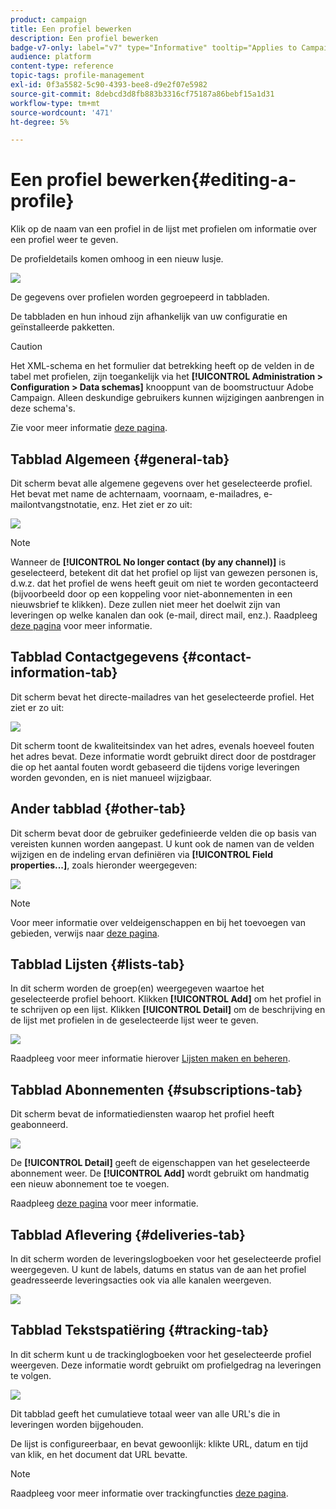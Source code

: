 ```yaml
---
product: campaign
title: Een profiel bewerken
description: Een profiel bewerken
badge-v7-only: label="v7" type="Informative" tooltip="Applies to Campaign Classic v7 only"
audience: platform
content-type: reference
topic-tags: profile-management
exl-id: 0f3a5582-5c90-4393-bee8-d9e2f07e5982
source-git-commit: 8debcd3d8fb883b3316cf75187a86bebf15a1d31
workflow-type: tm+mt
source-wordcount: '471'
ht-degree: 5%

---
```


# Een profiel bewerken{#editing-a-profile}



Klik op de naam van een profiel in de lijst met profielen om informatie over een profiel weer te geven.

De profieldetails komen omhoog in een nieuw lusje.

![](assets/s_user_recipient_edit.png)

De gegevens over profielen worden gegroepeerd in tabbladen.

De tabbladen en hun inhoud zijn afhankelijk van uw configuratie en geïnstalleerde pakketten.

>[!CAUTION]
>
>Het XML-schema en het formulier dat betrekking heeft op de velden in de tabel met profielen, zijn toegankelijk via het **[!UICONTROL Administration > Configuration > Data schemas]** knooppunt van de boomstructuur Adobe Campaign. Alleen deskundige gebruikers kunnen wijzigingen aanbrengen in deze schema&#39;s.
>
>Zie voor meer informatie [deze pagina](../../configuration/using/about-schema-edition.md).

## Tabblad Algemeen {#general-tab}

Dit scherm bevat alle algemene gegevens over het geselecteerde profiel. Het bevat met name de achternaam, voornaam, e-mailadres, e-mailontvangstnotatie, enz. Het ziet er zo uit:

![](assets/s_ncs_user_profile_general_tab.png)

>[!NOTE]
>
>Wanneer de **[!UICONTROL No longer contact (by any channel)]** is geselecteerd, betekent dit dat het profiel op lijst van gewezen personen is, d.w.z. dat het profiel de wens heeft geuit om niet te worden gecontacteerd (bijvoorbeeld door op een koppeling voor niet-abonnementen in een nieuwsbrief te klikken). Deze zullen niet meer het doelwit zijn van leveringen op welke kanalen dan ook (e-mail, direct mail, enz.). Raadpleeg [deze pagina](../../delivery/using/understanding-quarantine-management.md) voor meer informatie.

## Tabblad Contactgegevens {#contact-information-tab}

Dit scherm bevat het directe-mailadres van het geselecteerde profiel. Het ziet er zo uit:

![](assets/s_ncs_user_profile_details_tab.png)

Dit scherm toont de kwaliteitsindex van het adres, evenals hoeveel fouten het adres bevat. Deze informatie wordt gebruikt direct door de postdrager die op het aantal fouten wordt gebaseerd die tijdens vorige leveringen worden gevonden, en is niet manueel wijzigbaar.

## Ander tabblad {#other-tab}

Dit scherm bevat door de gebruiker gedefinieerde velden die op basis van vereisten kunnen worden aangepast. U kunt ook de namen van de velden wijzigen en de indeling ervan definiëren via **[!UICONTROL Field properties...]**, zoals hieronder weergegeven:

![](assets/s_ncs_user_profile_others_tab.png)

>[!NOTE]
>
>Voor meer informatie over veldeigenschappen en bij het toevoegen van gebieden, verwijs naar [deze pagina](../../configuration/using/new-field-wizard.md).

## Tabblad Lijsten {#lists-tab}

In dit scherm worden de groep(en) weergegeven waartoe het geselecteerde profiel behoort. Klikken **[!UICONTROL Add]** om het profiel in te schrijven op een lijst. Klikken **[!UICONTROL Detail]** om de beschrijving en de lijst met profielen in de geselecteerde lijst weer te geven.

![](assets/s_ncs_user_profile_groups_tab_details.png)

Raadpleeg voor meer informatie hierover [Lijsten maken en beheren](../../platform/using/creating-and-managing-lists.md).

## Tabblad Abonnementen {#subscriptions-tab}

Dit scherm bevat de informatiediensten waarop het profiel heeft geabonneerd.

![](assets/s_ncs_user_profile_subscript_tab_details.png)

De **[!UICONTROL Detail]** geeft de eigenschappen van het geselecteerde abonnement weer. De **[!UICONTROL Add]** wordt gebruikt om handmatig een nieuw abonnement toe te voegen.

Raadpleeg [deze pagina](../../delivery/using/managing-subscriptions.md) voor meer informatie.

## Tabblad Aflevering {#deliveries-tab}

In dit scherm worden de leveringslogboeken voor het geselecteerde profiel weergegeven. U kunt de labels, datums en status van de aan het profiel geadresseerde leveringsacties ook via alle kanalen weergeven.

![](assets/s_ncs_user_profile_delivery_tab.png)

## Tabblad Tekstspatiëring {#tracking-tab}

In dit scherm kunt u de trackinglogboeken voor het geselecteerde profiel weergeven. Deze informatie wordt gebruikt om profielgedrag na leveringen te volgen.

![](assets/s_ncs_user_profile_tracking_tab.png)

Dit tabblad geeft het cumulatieve totaal weer van alle URL&#39;s die in leveringen worden bijgehouden.

De lijst is configureerbaar, en bevat gewoonlijk: klikte URL, datum en tijd van klik, en het document dat URL bevatte.

>[!NOTE]
>
>Raadpleeg voor meer informatie over trackingfuncties [deze pagina](../../delivery/using/delivery-dashboard.md).
